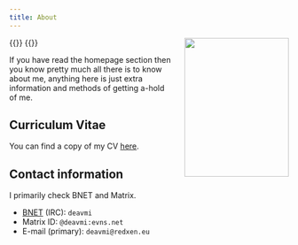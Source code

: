 ```yaml
---
title: About
---
```


{{<bruh>}}
<img src="/img/about_profile_picture.jpg" width=188 height=251 style="float:right;gap;margin-left:20px">
{{</bruh>}}

If you have read the homepage section then you know pretty much all there is to know about me, anything here is just extra information and methods of getting a-hold of me.

## Curriculum Vitae

You can find a copy of my CV [here](/cv/).

## Contact information

I primarily check BNET and Matrix.

* [BNET](/projects/bonobonet) (IRC): `deavmi`
* Matrix ID: `@deavmi:evns.net`
* E-mail (primary): `deavmi@redxen.eu`